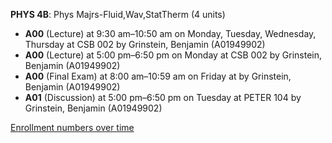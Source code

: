 **PHYS 4B**: Phys Majrs-Fluid,Wav,StatTherm (4 units)

- **A00** (Lecture) at 9:30 am–10:50 am on Monday, Tuesday, Wednesday, Thursday at CSB 002 by Grinstein, Benjamin (A01949902)
- **A00** (Lecture) at 5:00 pm–6:50 pm on Monday at CSB 002 by Grinstein, Benjamin (A01949902)
- **A00** (Final Exam) at 8:00 am–10:59 am on Friday at   by Grinstein, Benjamin (A01949902)
- **A01** (Discussion) at 5:00 pm–6:50 pm on Tuesday at PETER 104 by Grinstein, Benjamin (A01949902)

[Enrollment numbers over time](./PHYS4B.tsv)
